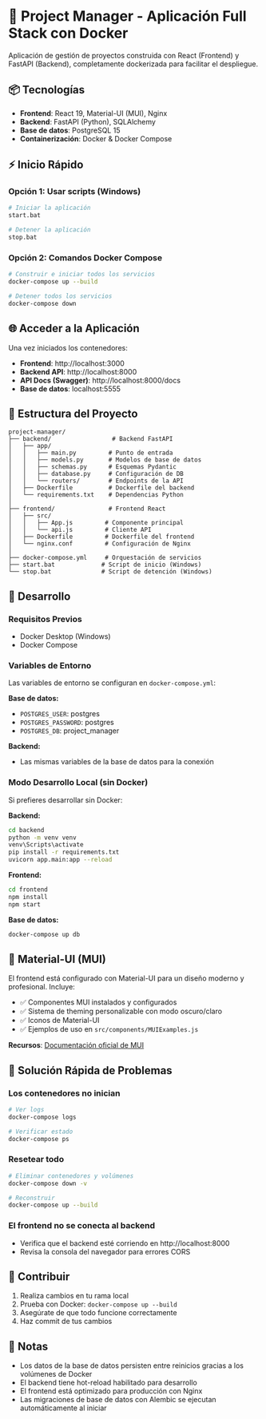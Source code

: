 # 🚀 Project Manager - Aplicación Full Stack con Docker

Aplicación de gestión de proyectos construida con React (Frontend) y FastAPI (Backend), completamente dockerizada para facilitar el despliegue.

## 📦 Tecnologías

- **Frontend**: React 19, Material-UI (MUI), Nginx
- **Backend**: FastAPI (Python), SQLAlchemy
- **Base de datos**: PostgreSQL 15
- **Containerización**: Docker & Docker Compose

## ⚡ Inicio Rápido

### Opción 1: Usar scripts (Windows)

```bash
# Iniciar la aplicación
start.bat

# Detener la aplicación
stop.bat
```

### Opción 2: Comandos Docker Compose

```bash
# Construir e iniciar todos los servicios
docker-compose up --build

# Detener todos los servicios
docker-compose down
```

## 🌐 Acceder a la Aplicación

Una vez iniciados los contenedores:

- **Frontend**: http://localhost:3000
- **Backend API**: http://localhost:8000
- **API Docs (Swagger)**: http://localhost:8000/docs
- **Base de datos**: localhost:5555

## 📁 Estructura del Proyecto

```
project-manager/
├── backend/                 # Backend FastAPI
│   ├── app/
│   │   ├── main.py         # Punto de entrada
│   │   ├── models.py       # Modelos de base de datos
│   │   ├── schemas.py      # Esquemas Pydantic
│   │   ├── database.py     # Configuración de DB
│   │   └── routers/        # Endpoints de la API
│   ├── Dockerfile          # Dockerfile del backend
│   └── requirements.txt    # Dependencias Python
│
├── frontend/               # Frontend React
│   ├── src/
│   │   ├── App.js         # Componente principal
│   │   └── api.js         # Cliente API
│   ├── Dockerfile         # Dockerfile del frontend
│   └── nginx.conf         # Configuración de Nginx
│
├── docker-compose.yml     # Orquestación de servicios
├── start.bat             # Script de inicio (Windows)
└── stop.bat              # Script de detención (Windows)
```

## 🔧 Desarrollo

### Requisitos Previos

- Docker Desktop (Windows)
- Docker Compose

### Variables de Entorno

Las variables de entorno se configuran en `docker-compose.yml`:

**Base de datos:**
- `POSTGRES_USER`: postgres
- `POSTGRES_PASSWORD`: postgres
- `POSTGRES_DB`: project_manager

**Backend:**
- Las mismas variables de la base de datos para la conexión

### Modo Desarrollo Local (sin Docker)

Si prefieres desarrollar sin Docker:

**Backend:**
```bash
cd backend
python -m venv venv
venv\Scripts\activate
pip install -r requirements.txt
uvicorn app.main:app --reload
```

**Frontend:**
```bash
cd frontend
npm install
npm start
```

**Base de datos:**
```bash
docker-compose up db
```

## 🎨 Material-UI (MUI)

El frontend está configurado con Material-UI para un diseño moderno y profesional. Incluye:

- ✅ Componentes MUI instalados y configurados
- ✅ Sistema de theming personalizable con modo oscuro/claro
- ✅ Iconos de Material-UI
- ✅ Ejemplos de uso en `src/components/MUIExamples.js`

**Recursos**: [Documentación oficial de MUI](https://mui.com/)

## 🐛 Solución Rápida de Problemas

### Los contenedores no inician
```bash
# Ver logs
docker-compose logs

# Verificar estado
docker-compose ps
```

### Resetear todo
```bash
# Eliminar contenedores y volúmenes
docker-compose down -v

# Reconstruir
docker-compose up --build
```

### El frontend no se conecta al backend
- Verifica que el backend esté corriendo en http://localhost:8000
- Revisa la consola del navegador para errores CORS

## 👥 Contribuir

1. Realiza cambios en tu rama local
2. Prueba con Docker: `docker-compose up --build`
3. Asegúrate de que todo funcione correctamente
4. Haz commit de tus cambios

## 📝 Notas

- Los datos de la base de datos persisten entre reinicios gracias a los volúmenes de Docker
- El backend tiene hot-reload habilitado para desarrollo
- El frontend está optimizado para producción con Nginx
- Las migraciones de base de datos con Alembic se ejecutan automáticamente al iniciar


